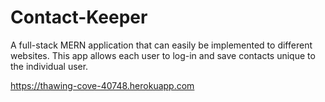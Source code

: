 # Contact-Keeper
A full-stack MERN application that can easily be implemented to different websites. This app allows each user to log-in and save contacts unique to the individual user.

https://thawing-cove-40748.herokuapp.com
